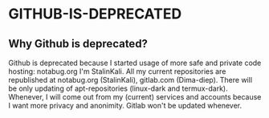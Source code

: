 # GITHUB-IS-DEPRECATED

## Why Github is deprecated?

Github is deprecated because I started usage of more safe and private code hosting: notabug.org
I'm StalinKali. All my current repositories are republished at notabug.org (StalinKali), gitlab.com (Dima-diep). There will be only updating of apt-repositories (linux-dark and termux-dark). Whenever, I will come out from my (current) services and accounts because I want more privacy and anonimity. Gitlab won't be updated whenever.
